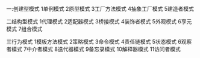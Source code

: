一:创建型模式
1单例模式
2原型模式
3工厂方法模式
4抽象工厂模式
5建造者模式

二结构型模式
1代理模式
2适配器模式
3桥接模式
4装饰者模式
5外观模式
6享元模式
7组合模式


三行为模式
1模板方法模式
2策略模式
3命令模式
4责任链模式
5状态模式
6观察者模式
7中介者模式
8迭代器模式
9备忘录模式
10解释器模式
11访问者模式


